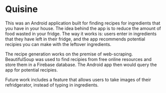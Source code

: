 # Quisine

This was an Android application built for finding recipes for ingredients that you have in your house. The idea behind the app is to reduce the amount of food wasted in your fridge. The way it works is: users enter in ingredients that they have left in their fridge, and the app recommends potential recipies you can make with the leftover ingredients.

The recipe generation works on the premise of web-scraping. BeautifulSoup was used to find recipies from free online resources and store them in a Firebase database. The Android app then would query the app for potential recipies.

Future work includes a feature that allows users to take images of their refridgerator, instead of typing in ingredients.
